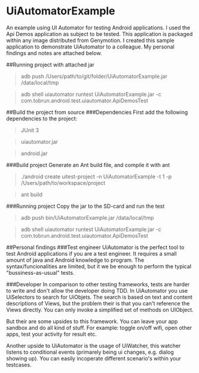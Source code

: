 UiAutomatorExample
==================

An example using UI Automator for testing Android applications. I used the Api Demos application as subject to be tested. This application is packaged within any image distributed from Genymotion. I created this sample application to demonstrate UiAutomator to a colleague. My personal findings and notes are attached below.

##Running project with attached jar
> adb push /Users/path/to/git/folder/UiAutomatorExample.jar /data/local/tmp

> adb shell uiautomator runtest UiAutomatorExample.jar -c com.tobrun.android.test.uiautomator.ApiDemosTest


##Build the project from source
###Dependencies
First add the following dependencies to the project:
> JUnit 3

> uiautomator.jar

> android.jar

###Build project
Generate an Ant build file, and compile it with ant
> ./android create uitest-project -n UiAutomatorExample -t 1 -p /Users/path/to/workspace/project

>  ant build

###Running project
Copy the jar to the SD-card and run the test
> adb push bin/UiAutomatorExample.jar /data/local/tmp

> adb shell uiautomator runtest UiAutomatorExample.jar -c com.tobrun.android.test.uiautomator.ApiDemosTest


##Personal findings
###Test engineer
UiAutomator is the perfect tool to test Android applications if you are a test engineer. It requires a small amount of java and Android knowledge to program. The syntax/funcionalities are limited, but it we be enough to perform the typical "bussiness-as-usual" tests. 

###Developer
In comparison to other testing frameworks, tests are harder to write and don't allow the developer doing TDD. In UiAutomator you use UiSelectors to search for UiObjets. The search is based on text and content descriptions of Views, but the problem their is that you can't reference the Views directly. You can only invoke a simplified set of methods on UIObject. 

But their are some upsides to this framework. You can leave your app sandbox and do all kind of stuff. For example: toggle on/off wifi, open other apps, test your activity for result etc. 

Another upside to UiAutomator is the usage of UiWatcher, this watcher listens to conditional events (primarely being ui changes, e.g. dialog showing up). You can easily incoperate different scenario's within your testcases.


